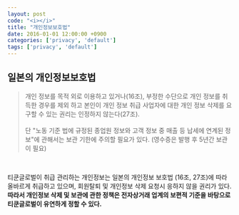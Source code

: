 ```yaml
---
layout: post
code: "<i></i>"
title: "개인정보보호법"
date: 2016-01-01 12:00:00 +0900
categories: ['privacy', 'default']
tags: ['privacy', 'default']
---
```


## 일본의 개인정보보호법  

> 개인 정보를 목적 외로 이용하고 있거나(16조), 부정한 수단으로 개인 정보를 취득한 경우를 제외 하고 본인이 개인 정보 취급 사업자에 대한 개인 정보 삭제를 요구할 수 있는 권리는 인정하지 않는다(27조).   
<br />단 "노동 기준 법에 규정된 종업원 정보와 고객 정보 중 매출 등 납세에 연계된 정보"에 관해서는 보관 기한에 주의할 필요가 있다. (영수증은 발행 후 5년간 보관이 필요)

<br />

<!--{% highlight txt %}-->
<!--{% endhighlight %} -->

티쿤글로벌이 취급 관리하는 개인정보는 일본의 개인정보 보호법 (16조, 27조)에 따라 올바르게 취급하고 있으며,
회원탈퇴 및 개인정보 삭제 요청시 응하지 않을 권리가 있다. **따라서 개인정보 삭제 및 보관에 관한 정책은 전자상거래 업계의 보편적 기준을 바탕으로 티쿤글로벌이 유연하게 정할 수 있다.**

